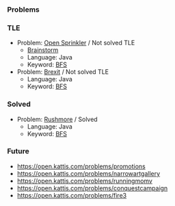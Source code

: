 ### Problems ###

### TLE 
* Problem: [Open Sprinkler](https://open.kattis.com/problems/comma) / Not solved TLE
  * [Brainstorm](https://github.com/brainstormz/ProgrammingChallenges/wiki/Comma-Sprinkler) 
  * Language: Java
  * Keyword: [BFS](https://github.com/brainstormz/ProgrammingChallenges/wiki/Breadth-First-Search)
* Problem: [Brexit](https://open.kattis.com/users/dong-jae-kim/submissions/brexit) / Not solved TLE
  * Language: Java
  * Keyword: [BFS](https://github.com/brainstormz/ProgrammingChallenges/wiki/Breadth-First-Search)
  
### Solved
* Problem: [Rushmore](https://open.kattis.com/problems/secretchamber) / Solved
  * Language: Java
  * Keyword: [BFS](https://github.com/brainstormz/ProgrammingChallenges/wiki/Breadth-First-Search)
  
### Future
* https://open.kattis.com/problems/promotions
* https://open.kattis.com/problems/narrowartgallery
* https://open.kattis.com/problems/runningmomv
* https://open.kattis.com/problems/conquestcampaign
* https://open.kattis.com/problems/fire3
